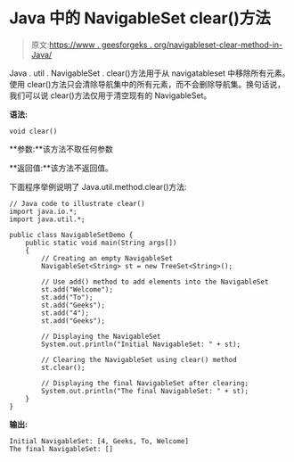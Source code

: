 # Java 中的 NavigableSet clear()方法

> 原文:[https://www . geesforgeks . org/navigableset-clear-method-in-Java/](https://www.geeksforgeeks.org/navigableset-clear-method-in-java/)

Java . util . NavigableSet . clear()方法用于从 navigatableset 中移除所有元素。使用 clear()方法只会清除导航集中的所有元素，而不会删除导航集。换句话说，我们可以说 clear()方法仅用于清空现有的 NavigableSet。

**语法:**

```
void clear()
```

**参数:**该方法不取任何参数

**返回值:**该方法不返回值。

下面程序举例说明了 Java.util.method.clear()方法:

```
// Java code to illustrate clear()
import java.io.*;
import java.util.*;

public class NavigableSetDemo {
    public static void main(String args[])
    {
        // Creating an empty NavigableSet
        NavigableSet<String> st = new TreeSet<String>();

        // Use add() method to add elements into the NavigableSet
        st.add("Welcome");
        st.add("To");
        st.add("Geeks");
        st.add("4");
        st.add("Geeks");

        // Displaying the NavigableSet
        System.out.println("Initial NavigableSet: " + st);

        // Clearing the NavigableSet using clear() method
        st.clear();

        // Displaying the final NavigableSet after clearing;
        System.out.println("The final NavigableSet: " + st);
    }
}
```

**输出:**

```
Initial NavigableSet: [4, Geeks, To, Welcome]
The final NavigableSet: []

```